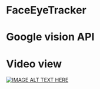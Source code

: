 # FaceEyeTracker

# Google vision API
# Video view

[![IMAGE ALT TEXT HERE](https://img.youtube.com/vi/YOUTUBE_VIDEO_ID_HERE/0.jpg)](https://www.youtube.com/watch?v=0v4aMkPNl14)

